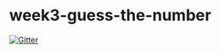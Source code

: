 # week3-guess-the-number

[![Gitter](https://badges.gitter.im/valencia-cop1000-201620/week3-guess-the-number.svg)](https://gitter.im/valencia-cop1000-201620/week3-guess-the-number?utm_source=badge&utm_medium=badge&utm_campaign=pr-badge&utm_content=badge)